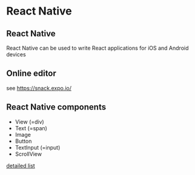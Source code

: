 # React Native

## React Native

React Native can be used to write React applications for iOS and Android devices

## Online editor

see https://snack.expo.io/

## React Native components

- View (=div)
- Text (=span)
- Image
- Button
- TextInput (=input)
- ScrollView

[detailed list](https://facebook.github.io/react-native/docs/components-and-apis#basic-components)
